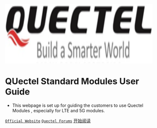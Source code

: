 <img width="480px"  src="quectel.svg">

# QUectel Standard Modules User Guide

- This webpage is set up for guiding the customers to use Quectel Modules , especially for LTE and 5G modules.


[`Official Website`](<https://www.quectel.com>)
[`Quectel Forums`](<https://Forums.quectel.com>)
[开始阅读](README.md)
